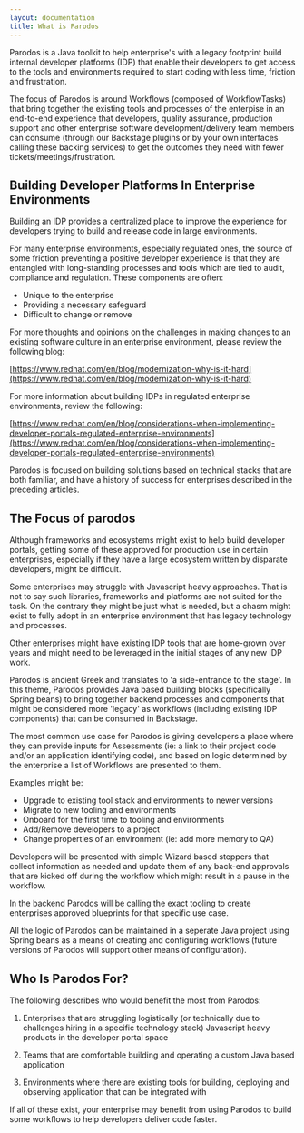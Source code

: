 ```yaml
---
layout: documentation
title: What is Parodos
---
```


Parodos is a Java toolkit to help enterprise's with a legacy footprint build
internal developer platforms (IDP) that enable their developers to get access
to the tools and environments required to start coding with less time, friction
and frustration.

The focus of Parodos is around Workflows (composed of WorkflowTasks) that bring
together the existing tools and processes of the enterpise in an end-to-end
experience that developers, quality assurance, production support and other
enterprise software development/delivery team members can consume (through our
Backstage plugins or by your own interfaces calling these backing services) to
get the outcomes they need with fewer tickets/meetings/frustration.

## Building Developer Platforms In Enterprise Environments

Building an IDP provides a centralized place to improve the experience for
developers trying to build and release code in large environments.

For many enterprise environments, especially regulated ones, the source of some
friction preventing a positive developer experience is that they are entangled
with long-standing processes and tools which are tied to audit, compliance and
regulation. These components are often:

- Unique to the enterprise
- Providing a necessary safeguard
- Difficult to change or remove

For more thoughts and opinions on the challenges in making changes to an
existing software culture in an enterprise environment, please review the
following blog:

[https://www.redhat.com/en/blog/modernization-why-is-it-hard](https://www.redhat.com/en/blog/modernization-why-is-it-hard)

For more information about building IDPs in regulated enterprise environments,
review the following:

[https://www.redhat.com/en/blog/considerations-when-implementing-developer-portals-regulated-enterprise-environments](https://www.redhat.com/en/blog/considerations-when-implementing-developer-portals-regulated-enterprise-environments)

Parodos is focused on building solutions based on technical stacks that are
both familiar, and have a history of success for enterprises described in the
preceding articles.

## The Focus of parodos

Although frameworks and ecosystems might exist to help build developer portals,
getting some of these approved for production use in certain enterprises,
especially if they have a large ecosystem written by disparate developers,
might be difficult.

Some enterprises may struggle with Javascript heavy approaches. That is not to
say such libraries, frameworks and platforms are not suited for the task. On
the contrary they might be just what is needed, but a chasm might exist to
fully adopt in an enterprise environment that has legacy technology and
processes.

Other enterprises might have existing IDP tools that are home-grown over years
and might need to be leveraged in the initial stages of any new IDP work.

Parodos is ancient Greek and translates to 'a side-entrance to the stage'. In
this theme, Parodos provides Java based building blocks (specifically Spring
beans) to bring together backend processes and components that might be
considered more 'legacy' as workflows (including existing IDP components) that
can be consumed in Backstage.

The most common use case for Parodos is giving developers a place where they
can provide inputs for Assessments (ie: a link to their project code and/or an
application identifying code), and based on logic determined by the enterprise
a list of Workflows are presented to them.

Examples might be:

- Upgrade to existing tool stack and environments to newer versions
- Migrate to new tooling and environments
- Onboard for the first time to tooling and environments
- Add/Remove developers to a project
- Change properties of an environment (ie: add more memory to QA)

Developers will be presented with simple Wizard based steppers that collect
information as needed and update them of any back-end approvals that are kicked
off during the workflow which might result in a pause in the workflow.

In the backend Parodos will be calling the exact tooling to create enterprises
approved blueprints for that specific use case.

All the logic of Parodos can be maintained in a seperate Java project using
Spring beans as a means of creating and configuring workflows (future versions
of Parodos will support other means of configuration).

## Who Is Parodos For?

The following describes who would benefit the most from Parodos:

1. Enterprises that are struggling logistically (or technically due to
   challenges hiring in a specific technology stack) Javascript heavy products
   in the developer portal space

2. Teams that are comfortable building and operating a custom Java based
   application

3. Environments where there are existing tools for building, deploying and
   observing application that can be integrated with

If all of these exist, your enterprise may benefit from using Parodos to build
some workflows to help developers deliver code faster.
